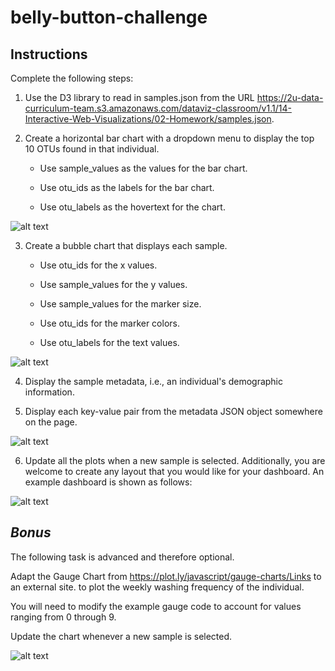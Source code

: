 # belly-button-challenge

## Instructions
Complete the following steps:

1. Use the D3 library to read in samples.json from the URL https://2u-data-curriculum-team.s3.amazonaws.com/dataviz-classroom/v1.1/14-Interactive-Web-Visualizations/02-Homework/samples.json.

2. Create a horizontal bar chart with a dropdown menu to display the top 10 OTUs found in that individual.

    * Use sample_values as the values for the bar chart.

    * Use otu_ids as the labels for the bar chart.

    * Use otu_labels as the hovertext for the chart.




    
![alt text](https://lh3.googleusercontent.com/16NQj3ScOj3qMi79V3wkzIoIKSsHxwSkJEnd9RTniMbaeRqhi-2BT_PfswrO_G5nh0uL-1sFHnChdQiF9rzqBdYfGInNYhvIumGrksD9)


3. Create a bubble chart that displays each sample.

    * Use otu_ids for the x values.

    * Use sample_values for the y values.

    * Use sample_values for the marker size.

    * Use otu_ids for the marker colors.

    * Use otu_labels for the text values.



  ![alt text](https://lh3.googleusercontent.com/_-2MAGCqYMff13YnOY4aFvZUvuI8S0iksRedT1YiGLV7P857qQLRE22rY0OgbNKTkPi_S1GEMW9hi-oNCm9WD5k-IbEENcmcjgZtuE4)
>
4. Display the sample metadata, i.e., an individual's demographic information.

5. Display each key-value pair from the metadata JSON object somewhere on the page.



  ![alt text](https://static.bc-edx.com/data/dl-1-2/m14/lms/img/hw03.jpg)


    
6. Update all the plots when a new sample is selected. Additionally, you are welcome to create any layout that you would like for your dashboard. An example dashboard is shown as follows:

 
  ![alt text](https://lh3.googleusercontent.com/wExSt6cl06FZkR3wN2EEZWcxiOveRTC1QI6-CnXCGuiurFHLF2L_3dvubCJ0lh66210F3ZULUal2pIRAfmWpKPC4Zz9P11uwgJJUCMY)

## *Bonus* 
The following task is advanced and therefore optional.

Adapt the Gauge Chart from https://plot.ly/javascript/gauge-charts/Links to an external site. to plot the weekly washing frequency of the individual.

You will need to modify the example gauge code to account for values ranging from 0 through 9.

Update the chart whenever a new sample is selected.

![alt text](https://lh3.googleusercontent.com/BE-x7fQPn1KfGy2RMuF7NjK_tF3qq40WVopFheCtZGyq65ionUXnndcctqhmnMUR97EuJldGnUfGAkV8-9Ge1mvcBUtfQED58StlxZi5PA)
